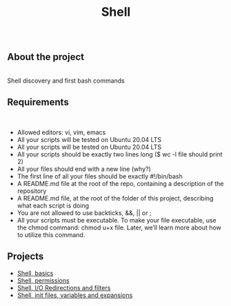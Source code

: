 # <p align=center>Shell</p>
<br />

## About the project
<br />
Shell discovery and first bash commands
<br />

## Requirements
<br />
<ul>
  <li>Allowed editors: vi, vim, emacs</li>
  <li>All your scripts will be tested on Ubuntu 20.04 LTS</li>
  <li>All your scripts will be tested on Ubuntu 20.04 LTS</li>
  <li>All your scripts should be exactly two lines long ($ wc -l file should print 2)</li>
  <li>All your files should end with a new line (why?)</li>
  <li>The first line of all your files should be exactly #!/bin/bash</li>
  <li>A README.md file at the root of the repo, containing a description of the repository</li>
  <li>A README.md file, at the root of the folder of this project, describing what each script is doing</li>
  <li>You are not allowed to use backticks, &&, || or ;</li>
  <li>All your scripts must be executable. To make your file executable, use the chmod command: chmod u+x file. Later, we’ll learn more about how to utilize this           command.</li>
</ul>

## Projects

- [Shell, basics](https://github.com/Heidge/holbertonschool-shell/tree/master/basics)
- [Shell, permissions](https://github.com/Heidge/holbertonschool-shell/tree/master/permissions)
- [Shell, I/O Redirections and filters](https://github.com/Heidge/holbertonschool-shell/tree/master/io_redirections_and_filters)
- [Shell, init files, variables and expansions](https://github.com/Heidge/holbertonschool-shell/tree/master/init_files_variables_and_expansions)
